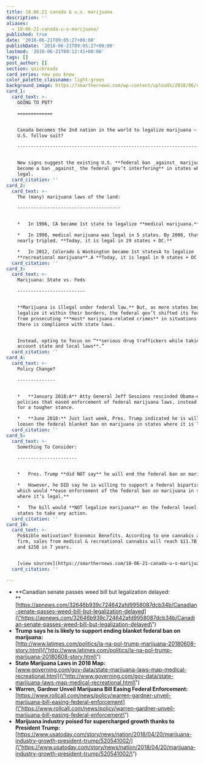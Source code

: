 ```yaml
---
title: 18.06.21 canada & u.s. marijuana
description: ''
aliases:
  - 18-06-21-canada-u-s-marijuana/
published: true
date: '2018-06-21T09:05:27+00:00'
publishDate: '2018-06-21T09:05:27+00:00'
lastmod: '2018-06-21T00:12:41+00:00'
tags: []
post_author: []
section: quickreads
card_series: now you know
color_palette_classname: light-green
background_image: https://smarthernews.com/wp-content/uploads/2018/06/cannabis-2152604_1920.jpg
card_1:
  card_text: >-
    GOING TO POT?

    =============


    Canada becomes the 2nd nation in the world to legalize marijuana – will the
    U.S. follow suit?

    ---------------------------------------------------------------------------------------------


    New signs suggest the existing U.S. **federal ban _against_ marijuana could
    become a ban _against_ the federal gov’t interfering** in states where it’s
    legal.
  card_citation: ''
card_2:
  card_text: >-
    The (many) marijuana laws of the land:

    --------------------------------------


    *   In 1996, CA became 1st state to legalize **medical marijuana.**

    *   In 1998, medical marijuana was legal in 5 states. By 2008, that number
    nearly tripled. **Today, it is legal in 29 states + DC.**

    *   In 2012, Colorado & Washington became 1st statesA to legalize
    **recreational marijuana**.A **Today, it is legal in 9 states + DC.**
  card_citation: ''
card_3:
  card_text: >-
    Marijuana: State vs. Feds

    -------------------------


    **Marijuana is illegal under federal law.** But, as more states began to
    legalize it within their borders, the federal gov’t shifted its focus away
    from prosecuting ***most* marijuana-related crimes** in situations where
    there is compliance with state laws.


    Instead, opting to focus on “**serious drug traffickers while taking into
    account state and local laws**.”
  card_citation: ''
card_4:
  card_text: >-
    Policy Change?

    --------------


    *   **January 2018:A** Atty General Jeff Sessions rescinded Obama-era
    policies that eased enforcement of federal marijuana laws, instead opting
    for a tougher stance.

    *   **June 2018:** Just last week, Pres. Trump indicated he is willing to
    loosen the federal blanket ban on marijuana in states where it is legal.
  card_citation: ''
card_5:
  card_text: >-
    Something To Consider:

    ----------------------


    *   Pres. Trump **did NOT say** he will end the federal ban on marijuana.

    *   However, he DID say he is willing to support a federal bipartisan bill,
    which would **ease enforcement of the federal ban on marijuana in states
    where it’s legal.**

    *   The bill would **NOT legalize marijuana** on the federal level or force
    states to take any action.
  card_citation: ''
card_10:
  card_text: >-
    Po$$ible motivation? Economic Benefits. According to one cannabis analytics
    firm, sales from medical & recreational cannabis will reach $11.7B in 2018
    and $25B in 7 years.


    [view sources](https://smarthernews.com/18-06-21-canada-u-s-marijuana/)
  card_citation: ''

---
```

*   **Canadian senate passes weed bill but legalization delayed:  
    **[https://apnews.com/32646b939c724642afd9958087dcb34b/Canadian-senate-passes-weed-bill-but-legalization-delayed](\"https://apnews.com/32646b939c724642afd9958087dcb34b/Canadian-senate-passes-weed-bill-but-legalization-delayed\")
*   **Trump says he is likely to support ending blanket federal ban on marijuana:**  
    [http://www.latimes.com/politics/la-na-pol-trump-marijuana-20180608-story.html](\"http://www.latimes.com/politics/la-na-pol-trump-marijuana-20180608-story.html\")
*   **State Marijuana Laws in 2018 Map:**  
    [www.governing.com/gov-data/state-marijuana-laws-map-medical-recreational.html](\"http://www.governing.com/gov-data/state-marijuana-laws-map-medical-recreational.html\")
*   **Warren, Gardner Unveil Marijuana Bill Easing Federal Enforcement:**  
    [https://www.rollcall.com/news/policy/warren-gardner-unveil-marijuana-bill-easing-federal-enforcement](\"https://www.rollcall.com/news/policy/warren-gardner-unveil-marijuana-bill-easing-federal-enforcement\")
*   **Marijuana industry poised for supercharged growth thanks to President Trump:** [https://www.usatoday.com/story/news/nation/2018/04/20/marijuana-industry-growth-president-trump/520541002/](\"https://www.usatoday.com/story/news/nation/2018/04/20/marijuana-industry-growth-president-trump/520541002/\")